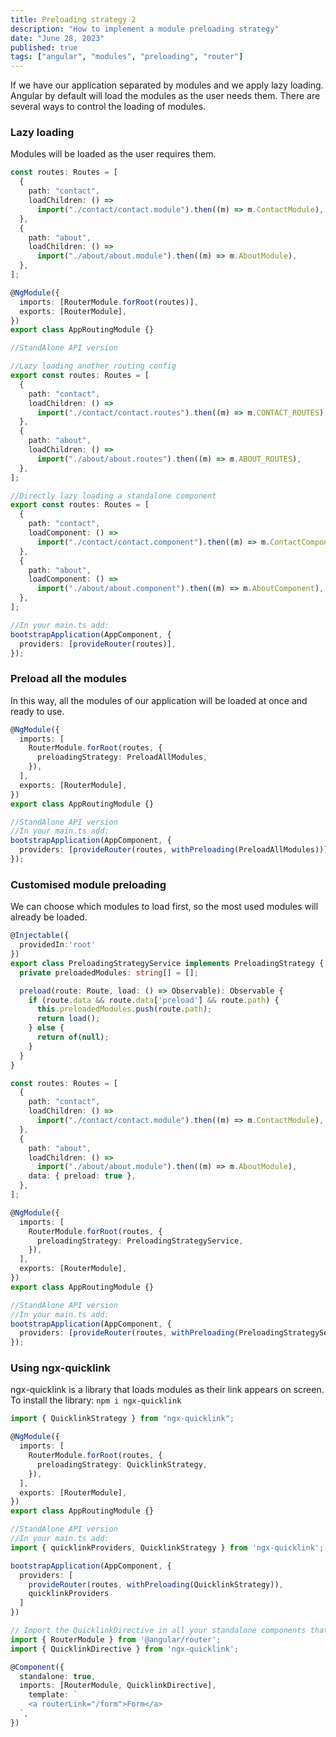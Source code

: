 ```yaml
---
title: Preloading strategy 2
description: "How to implement a module preloading strategy"
date: "June 28, 2023"
published: true
tags: ["angular", "modules", "preloading", "router"]
---
```


If we have our application separated by modules and we apply lazy loading.
Angular by default will load the modules as the user needs them.
There are several ways to control the loading of modules.

### Lazy loading

Modules will be loaded as the user requires them.

```typescript
const routes: Routes = [
  {
    path: "contact",
    loadChildren: () =>
      import("./contact/contact.module").then((m) => m.ContactModule),
  },
  {
    path: "about",
    loadChildren: () =>
      import("./about/about.module").then((m) => m.AboutModule),
  },
];

@NgModule({
  imports: [RouterModule.forRoot(routes)],
  exports: [RouterModule],
})
export class AppRoutingModule {}

//StandAlone API version

//Lazy loading another routing config
export const routes: Routes = [
  {
    path: "contact",
    loadChildren: () =>
      import("./contact/contact.routes").then((m) => m.CONTACT_ROUTES),
  },
  {
    path: "about",
    loadChildren: () =>
      import("./about/about.routes").then((m) => m.ABOUT_ROUTES),
  },
];

//Directly lazy loading a standalone component
export const routes: Routes = [
  {
    path: "contact",
    loadComponent: () =>
      import("./contact/contact.component").then((m) => m.ContactComponent),
  },
  {
    path: "about",
    loadComponent: () =>
      import("./about/about.component").then((m) => m.AboutComponent),
  },
];

//In your main.ts add:
bootstrapApplication(AppComponent, {
  providers: [provideRouter(routes)],
});
```

### Preload all the modules

In this way, all the modules of our application will be loaded at once and ready to use.

```typescript
@NgModule({
  imports: [
    RouterModule.forRoot(routes, {
      preloadingStrategy: PreloadAllModules,
    }),
  ],
  exports: [RouterModule],
})
export class AppRoutingModule {}

//StandAlone API version
//In your main.ts add:
bootstrapApplication(AppComponent, {
  providers: [provideRouter(routes, withPreloading(PreloadAllModules))],
});
```

### Customised module preloading

We can choose which modules to load first, so the most used modules will already be loaded.

```typescript
@Injectable({
  providedIn:'root'
})
export class PreloadingStrategyService implements PreloadingStrategy {
  private preloadedModules: string[] = [];

  preload(route: Route, load: () => Observable): Observable {
    if (route.data && route.data['preload'] && route.path) {
      this.preloadedModules.push(route.path);
      return load();
    } else {
      return of(null);
    }
  }
}

const routes: Routes = [
  {
    path: "contact",
    loadChildren: () =>
      import("./contact/contact.module").then((m) => m.ContactModule),
  },
  {
    path: "about",
    loadChildren: () =>
      import("./about/about.module").then((m) => m.AboutModule),
    data: { preload: true },
  },
];

@NgModule({
  imports: [
    RouterModule.forRoot(routes, {
      preloadingStrategy: PreloadingStrategyService,
    }),
  ],
  exports: [RouterModule],
})
export class AppRoutingModule {}

//StandAlone API version
//In your main.ts add:
bootstrapApplication(AppComponent, {
  providers: [provideRouter(routes, withPreloading(PreloadingStrategyService))],
});
```

### Using ngx-quicklink

ngx-quicklink is a library that loads modules as their link appears on screen.
To install the library: `npm i ngx-quicklink`

```typescript
import { QuicklinkStrategy } from "ngx-quicklink";

@NgModule({
  imports: [
    RouterModule.forRoot(routes, {
      preloadingStrategy: QuicklinkStrategy,
    }),
  ],
  exports: [RouterModule],
})
export class AppRoutingModule {}

//StandAlone API version
//In your main.ts add:
import { quicklinkProviders, QuicklinkStrategy } from 'ngx-quicklink';

bootstrapApplication(AppComponent, {
  providers: [
    provideRouter(routes, withPreloading(QuicklinkStrategy)),
    quicklinkProviders
  ]
})

// Import the QuicklinkDirective in all your standalone components that use preloading:
import { RouterModule } from '@angular/router';
import { QuicklinkDirective } from 'ngx-quicklink';

@Component({
  standalone: true,
  imports: [RouterModule, QuicklinkDirective],
    template: `
    <a routerLink="/form">Form</a>
  `,
})
```